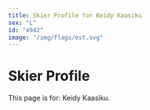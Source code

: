 ```yaml
---
title: Skier Profile for Keidy Kaasiku
sex: "L"
id: "4942"
image: "/img/flags/est.svg" 
---
```


# Skier Profile

This page is for: Keidy Kaasiku.
    